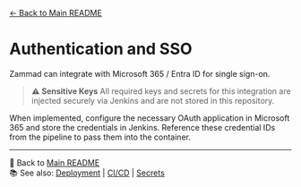 [← Back to Main README](../README.md)

# Authentication and SSO

Zammad can integrate with Microsoft 365 / Entra ID for single sign-on.

> **⚠️ Sensitive Keys**
> All required keys and secrets for this integration are injected securely via Jenkins and are not stored in this repository.

When implemented, configure the necessary OAuth application in Microsoft 365 and store the credentials in Jenkins. Reference these credential IDs from the pipeline to pass them into the container.

---
🔗 Back to [Main README](../README.md)  
📚 See also: [Deployment](deployment.md) | [CI/CD](ci-cd-pipeline.md) | [Secrets](secrets.md)
